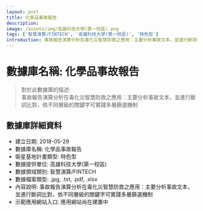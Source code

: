 ```yaml
---
layout: post
title: 化學品事故報告
description: 
image: /assets/img/高雄科技大學(第一校區).png
tags: ['智慧演算/FINTECH', '高雄科技大學(第一校區)', '特色型']
introduction: 事故報告演算分析在毒化災智慧防救之應用：主要分析事故文本，並進行斷詞比對，依不同層級的關鍵字可實踐多層篩選機制
---
```


# 數據庫名稱: 化學品事故報告

> 對於此數據庫的描述: <br>
> 事故報告演算分析在毒化災智慧防救之應用：主要分析事故文本，並進行斷詞比對，依不同層級的關鍵字可實踐多層篩選機制

## 數據庫詳細資料

+ 建立日期: 2018-05-29
+ 數據庫名稱: 化學品事故報告
+ 衛星基地計畫類型: 特色型
+ 數據提供單位: 高雄科技大學(第一校區)
+ 數據領域類別: 智慧演算/FINTECH
+ 數據檔案類型: .jpg, .txt, .pdf, .xlsx
+ 內容說明: 事故報告演算分析在毒化災智慧防救之應用：主要分析事故文本，並進行斷詞比對，依不同層級的關鍵字可實踐多層篩選機制
+ 示範應用網站入口: 應用網站尚在建置中